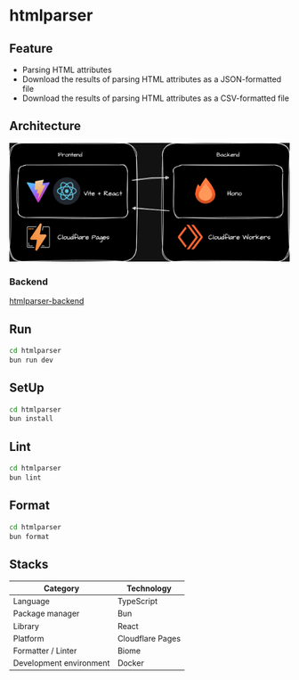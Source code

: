 # htmlparser

## Feature

- Parsing HTML attributes
- Download the results of parsing HTML attributes as a JSON-formatted file
- Download the results of parsing HTML attributes as a CSV-formatted file

## Architecture

![arch](./docs/architecture.png)

### Backend

[htmlparser-backend](https://github.com/superneko160/htmlparser-backend)

## Run

```bash
cd htmlparser
bun run dev
```

## SetUp

```bash
cd htmlparser
bun install
```

## Lint

```bash
cd htmlparser
bun lint
```

## Format

```bash
cd htmlparser
bun format
```

## Stacks

| Category | Technology |
| ---- | ---- |
| Language | TypeScript |
| Package manager | Bun |
| Library | React |
| Platform | Cloudflare Pages |
| Formatter / Linter | Biome |
| Development environment | Docker |
